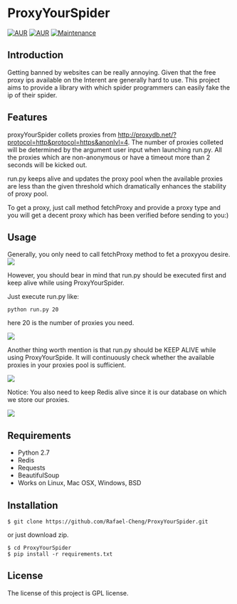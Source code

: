 # ProxyYourSpider

[![AUR](https://img.shields.io/aur/license/yaourt.svg)](https://github.com/Rafael-Cheng/ProxyYourSpider/blob/master/LICENSE)
[![AUR](https://img.shields.io/badge/python-2.7-green.svg)](https://github.com/scrapy/scrapy)
[![Maintenance](https://img.shields.io/maintenance/yes/2017.svg)](https://github.com/Rafael-Cheng/ProxyYourSpider)

## Introduction
   Getting banned by websites can be really annoying. Given that the free proxy ips available on the Interent are generally hard to use. This project aims to provide a library with which spider programmers can easily fake the ip of their spider.

## Features
   proxyYourSpider collets proxies from http://proxydb.net/?protocol=http&protocol=https&anonlvl=4. The number of proxies colleted will be determined by the argument user input when launching run.py. All the proxies which are non-anonymous or have a timeout more than 2 seconds will be kicked out.

   run.py keeps alive and updates the proxy pool when the available proxies are less than the given threshold which dramatically enhances the stability of proxy pool.

   To get a proxy, just call method fetchProxy and provide a proxy type and you will get a decent proxy which has been verified before sending to you:)

## Usage
   Generally, you only need to call fetchProxy method to fet a proxyyou desire.
   ![](https://github.com/Rafael-Cheng/ProxyYourSpider/blob/master/usage.gif)

   However, you should bear in mind that run.py should be executed first and keep alive while using ProxyYourSpider.

   Just execute run.py like:
   
   ```python run.py 20```
   
   here 20 is the number of proxies you need.
   
   ![](https://github.com/Rafael-Cheng/ProxyYourSpider/blob/master/run_launch.png)

   Another thing worth mention is that run.py should be KEEP ALIVE while using ProxyYourSpide. It will continuously check whether the available proxies in your proxies pool is sufficient.
   
   ![](https://github.com/Rafael-Cheng/ProxyYourSpider/blob/master/run_update.png)

   Notice: You also need to keep Redis alive since it is our database on which we store our proxies.
    
   ![](https://github.com/Rafael-Cheng/ProxyYourSpider/blob/master/redis.png)

## Requirements
   * Python 2.7
   * Redis
   * Requests
   * BeautifulSoup
   * Works on Linux, Mac OSX, Windows, BSD

## Installation
   
   ```
   $ git clone https://github.com/Rafael-Cheng/ProxyYourSpider.git
   ```
   or just download zip.
   ```
   $ cd ProxyYourSpider
   $ pip install -r requirements.txt
   ```

## License
   The license of this project is GPL license.
